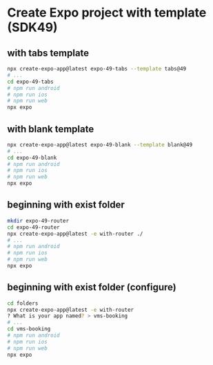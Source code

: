 # Create Expo project with template (SDK49)

## with tabs template

```bash
npx create-expo-app@latest expo-49-tabs --template tabs@49
# ...
cd expo-49-tabs
# npm run android
# npm run ios
# npm run web
npx expo
```

## with blank template

```bash
npx create-expo-app@latest expo-49-blank --template blank@49
# ...
cd expo-49-blank
# npm run android
# npm run ios
# npm run web
npx expo
```

## beginning with exist folder

```bash
mkdir expo-49-router
cd expo-49-router
npx create-expo-app@latest -e with-router ./
# ...
# npm run android
# npm run ios
# npm run web
npx expo
```

## beginning with exist folder (configure)

```bash
cd folders
npx create-expo-app@latest -e with-router
? What is your app named? > vms-booking
# ...
cd vms-booking
# npm run android
# npm run ios
# npm run web
npx expo
```